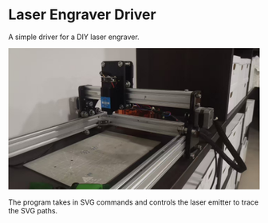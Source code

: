 # Laser Engraver Driver

A simple driver for a DIY laser engraver.

![laser engraver](./laser-engraver.jpg)

The program takes in SVG commands and controls the laser emitter to trace the SVG paths.
